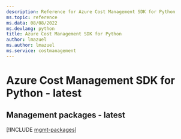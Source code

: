```yaml
---
description: Reference for Azure Cost Management SDK for Python
ms.topic: reference
ms.data: 08/08/2022
ms.devlang: python
title: Azure Cost Management SDK for Python
author: lmazuel
ms.author: lmazuel
ms.service: costmanagement
---
```

# Azure Cost Management SDK for Python - latest

## Management packages - latest
[!INCLUDE [mgmt-packages](cost-management-mgmt-index.md)]